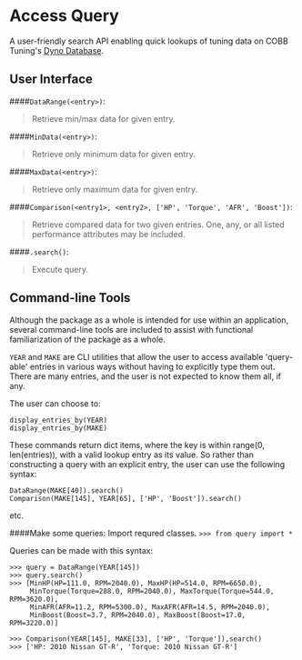 # Access Query
A user-friendly search API enabling quick lookups of tuning data on 
COBB Tuning's [Dyno Database](https://www.cobbtuning.com/dyno-database/).

## User Interface

####`DataRange(<entry>)`:
>Retrieve min/max data for given entry.

####`MinData(<entry>)`:
>Retrieve only minimum data for given entry.

####`MaxData(<entry>)`:
>Retrieve only maximum data for given entry.

####`Comparison(<entry1>, <entry2>, ['HP', 'Torque', 'AFR', 'Boost'])`:
>Retrieve compared data for two given entries. One, any, or all listed
performance attributes may be included.

####`.search()`:
>Execute query.


## Command-line Tools
Although the package as a whole is intended for use within an application,
several command-line tools are included to assist with functional
familiarization of the package as a whole.

`YEAR` and `MAKE` are CLI utilities that allow the user to access available
'query-able' entries in various ways without having to explicitly type them
out. There are many entries, and the user is not expected to know them all,
if any.

The user can choose to:
```
display_entries_by(YEAR)
display_entries_by(MAKE)
```
These commands return dict items, where the key is within
range(0, len(entries)), with a valid lookup entry as its value.
So rather than constructing a query with an explicit entry, the user can use
the following syntax:
```
DataRange(MAKE[40]).search()
Comparison(MAKE[145], YEAR[65], ['HP', 'Boost']).search()
```
etc.

####Make some queries:
Import requred classes.
`>>> from query import *`

Queries can be made with this syntax:
```
>>> query = DataRange(YEAR[145])
>>> query.search()
>>> [MinHP(HP=111.0, RPM=2040.0), MaxHP(HP=514.0, RPM=6650.0), 
	 MinTorque(Torque=288.0, RPM=2040.0), MaxTorque(Torque=544.0, RPM=3620.0), 
	 MinAFR(AFR=11.2, RPM=5300.0), MaxAFR(AFR=14.5, RPM=2040.0), 
	 MinBoost(Boost=3.7, RPM=2040.0), MaxBoost(Boost=17.0, RPM=3220.0)]

>>> Comparison(YEAR[145], MAKE[33], ['HP', 'Torque']),search()
>>> ['HP: 2010 Nissan GT-R', 'Torque: 2010 Nissan GT-R']
```
